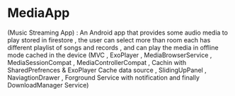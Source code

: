 # MediaApp
(Music Streaming App) : An Android app that provides some audio media to play stored in firestore , the user can select more than room each has different playlist of songs and records , and can play the media in offline mode cached in the device (MVC , ExoPlayer , MediaBrowserService , MediaSessionCompat , MediaControllerCompat , Cachin with SharedPrefrences & ExoPlayer Cache data source , SlidingUpPanel , NaviagtionDrawer , Forground Service with notification and finally DownloadManager Service)
